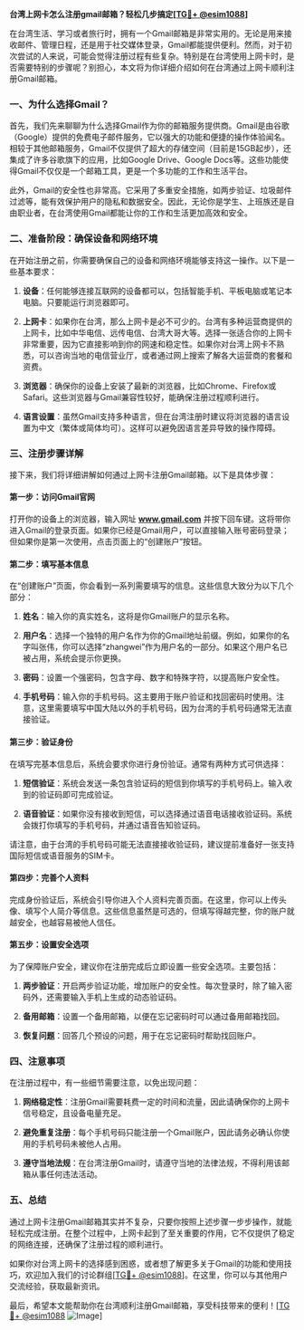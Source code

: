 **台湾上网卡怎么注册gmail邮箱？轻松几步搞定[[TG💪+ @esim1088](https://t.me/s/esim1088)]**

在台湾生活、学习或者旅行时，拥有一个Gmail邮箱是非常实用的。无论是用来接收邮件、管理日程，还是用于社交媒体登录，Gmail都能提供便利。然而，对于初次尝试的人来说，可能会觉得注册过程有些复杂。特别是在台湾使用上网卡时，是否需要特别的步骤呢？别担心，本文将为你详细介绍如何在台湾通过上网卡顺利注册Gmail邮箱。

### 一、为什么选择Gmail？

首先，我们先来聊聊为什么选择Gmail作为你的邮箱服务提供商。Gmail是由谷歌（Google）提供的免费电子邮件服务，它以强大的功能和便捷的操作体验闻名。相较于其他邮箱服务，Gmail不仅提供了超大的存储空间（目前是15GB起步），还集成了许多谷歌旗下的应用，比如Google Drive、Google Docs等。这些功能使得Gmail不仅仅是一个邮箱工具，更是一个多功能的工作和生活平台。

此外，Gmail的安全性也非常高。它采用了多重安全措施，如两步验证、垃圾邮件过滤等，能有效保护用户的隐私和数据安全。因此，无论你是学生、上班族还是自由职业者，在台湾使用Gmail都能让你的工作和生活更加高效和安全。

### 二、准备阶段：确保设备和网络环境

在开始注册之前，你需要确保自己的设备和网络环境能够支持这一操作。以下是一些基本要求：

1. **设备**：任何能够连接互联网的设备都可以，包括智能手机、平板电脑或笔记本电脑。只要能运行浏览器即可。
   
2. **上网卡**：如果你在台湾，那么上网卡是必不可少的。台湾有多种运营商提供的上网卡，比如中华电信、远传电信、台湾大哥大等。选择一张适合你的上网卡非常重要，因为它直接影响到你的网速和稳定性。如果你对台湾上网卡不熟悉，可以咨询当地的电信营业厅，或者通过网上搜索了解各大运营商的套餐和资费。

3. **浏览器**：确保你的设备上安装了最新的浏览器，比如Chrome、Firefox或Safari。这些浏览器与Gmail兼容性较好，能确保注册过程顺利进行。

4. **语言设置**：虽然Gmail支持多种语言，但在台湾注册时建议将浏览器的语言设置为中文（繁体或简体均可）。这样可以避免因语言差异导致的操作障碍。

### 三、注册步骤详解

接下来，我们将详细讲解如何通过上网卡注册Gmail邮箱。以下是具体步骤：

#### 第一步：访问Gmail官网

打开你的设备上的浏览器，输入网址 **www.gmail.com** 并按下回车键。这将带你进入Gmail的登录页面。如果你已经是Gmail用户，可以直接输入账号密码登录；但如果你是第一次使用，点击页面上的“创建账户”按钮。

#### 第二步：填写基本信息

在“创建账户”页面，你会看到一系列需要填写的信息。这些信息大致分为以下几个部分：

1. **姓名**：输入你的真实姓名，这将是你Gmail账户的显示名称。
   
2. **用户名**：选择一个独特的用户名作为你的Gmail地址前缀。例如，如果你的名字叫张伟，你可以选择“zhangwei”作为用户名的一部分。如果这个用户名已被占用，系统会提示你更换。

3. **密码**：设置一个强密码，包含字母、数字和特殊字符，以提高账户安全性。

4. **手机号码**：输入你的手机号码。这主要用于账户验证和找回密码时使用。注意，这里需要填写中国大陆以外的手机号码，因为台湾的手机号码通常无法直接验证。

#### 第三步：验证身份

在填写完基本信息后，系统会要求你进行身份验证。通常有两种方式可供选择：

1. **短信验证**：系统会发送一条包含验证码的短信到你填写的手机号码上。输入收到的验证码即可完成验证。

2. **语音验证**：如果你没有接收到短信，可以选择通过语音电话接收验证码。系统会拨打你填写的手机号码，并通过语音告知验证码。

请注意，由于台湾的手机号码可能无法直接接收验证码，建议提前准备好一张支持国际短信或语音服务的SIM卡。

#### 第四步：完善个人资料

完成身份验证后，系统会引导你进入个人资料完善页面。在这里，你可以上传头像、填写个人简介等信息。这些信息虽然是可选的，但填写得越完整，你的账户就越安全，也越容易被他人信任。

#### 第五步：设置安全选项

为了保障账户安全，建议你在注册完成后立即设置一些安全选项。主要包括：

1. **两步验证**：开启两步验证功能，增加账户的安全性。每次登录时，除了输入密码外，还需要输入手机上生成的动态验证码。

2. **备用邮箱**：设置一个备用邮箱，以便在忘记密码时可以通过备用邮箱找回。

3. **恢复问题**：回答几个预设的问题，用于在忘记密码时帮助找回账户。

### 四、注意事项

在注册过程中，有一些细节需要注意，以免出现问题：

1. **网络稳定性**：注册Gmail需要耗费一定的时间和流量，因此请确保你的上网卡信号稳定，且设备电量充足。

2. **避免重复注册**：每个手机号码只能注册一个Gmail账户，因此请务必确认你使用的手机号码未被他人占用。

3. **遵守当地法规**：在台湾注册Gmail时，请遵守当地的法律法规，不得利用该邮箱从事任何违法活动。

### 五、总结

通过上网卡注册Gmail邮箱其实并不复杂，只要你按照上述步骤一步步操作，就能轻松完成注册。在整个过程中，上网卡起到了至关重要的作用，它不仅提供了稳定的网络连接，还确保了注册过程的顺利进行。

如果你对台湾上网卡的选择感到困惑，或者想了解更多关于Gmail的功能和使用技巧，欢迎加入我们的讨论群组[[TG💪+ @esim1088](https://t.me/s/esim1088)]。在这里，你可以与其他用户交流经验，获取最新资讯。

最后，希望本文能帮助你在台湾顺利注册Gmail邮箱，享受科技带来的便利！[[TG💪+ @esim1088](https://t.me/s/esim1088) ![Image](https://i.postimg.cc/4NQfJmqS/Snipaste-2025-05-13-00-14-12.png)]